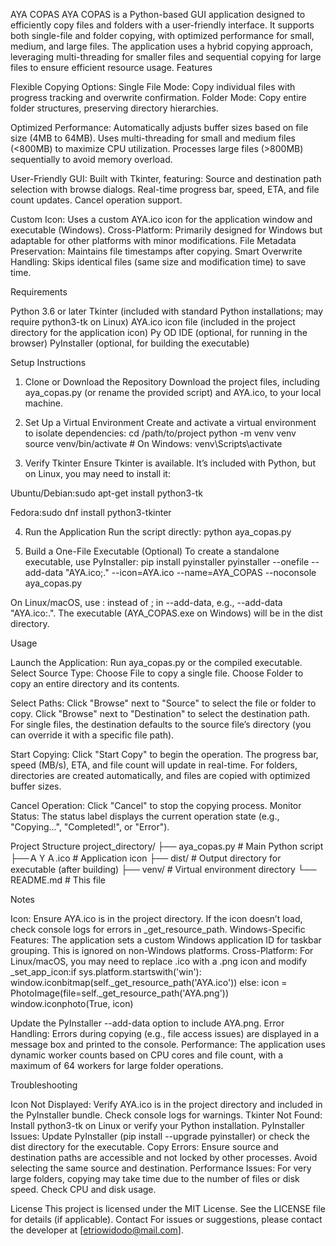 AYA COPAS
AYA COPAS is a Python-based GUI application designed to efficiently copy files and folders with a user-friendly interface. It supports both single-file and folder copying, with optimized performance for small, medium, and large files. The application uses a hybrid copying approach, leveraging multi-threading for smaller files and sequential copying for large files to ensure efficient resource usage.
Features

Flexible Copying Options:
Single File Mode: Copy individual files with progress tracking and overwrite confirmation.
Folder Mode: Copy entire folder structures, preserving directory hierarchies.


Optimized Performance:
Automatically adjusts buffer sizes based on file size (4MB to 64MB).
Uses multi-threading for small and medium files (<800MB) to maximize CPU utilization.
Processes large files (>800MB) sequentially to avoid memory overload.


User-Friendly GUI: Built with Tkinter, featuring:
Source and destination path selection with browse dialogs.
Real-time progress bar, speed, ETA, and file count updates.
Cancel operation support.


Custom Icon: Uses a custom AYA.ico icon for the application window and executable (Windows).
Cross-Platform: Primarily designed for Windows but adaptable for other platforms with minor modifications.
File Metadata Preservation: Maintains file timestamps after copying.
Smart Overwrite Handling: Skips identical files (same size and modification time) to save time.

Requirements

Python 3.6 or later
Tkinter (included with standard Python installations; may require python3-tk on Linux)
AYA.ico icon file (included in the project directory for the application icon)
Py OD IDE (optional, for running in the browser)
PyInstaller (optional, for building the executable)

Setup Instructions
1. Clone or Download the Repository
Download the project files, including aya_copas.py (or rename the provided script) and AYA.ico, to your local machine.
2. Set Up a Virtual Environment
Create and activate a virtual environment to isolate dependencies:
cd /path/to/project
python -m venv venv
source venv/bin/activate  # On Windows: venv\Scripts\activate

3. Verify Tkinter
Ensure Tkinter is available. It’s included with Python, but on Linux, you may need to install it:

Ubuntu/Debian:sudo apt-get install python3-tk


Fedora:sudo dnf install python3-tkinter



4. Run the Application
Run the script directly:
python aya_copas.py

5. Build a One-File Executable (Optional)
To create a standalone executable, use PyInstaller:
pip install pyinstaller
pyinstaller --onefile --add-data "AYA.ico;." --icon=AYA.ico --name=AYA_COPAS --noconsole aya_copas.py


On Linux/macOS, use : instead of ; in --add-data, e.g., --add-data "AYA.ico:.".
The executable (AYA_COPAS.exe on Windows) will be in the dist directory.

Usage

Launch the Application: Run aya_copas.py or the compiled executable.
Select Source Type:
Choose File to copy a single file.
Choose Folder to copy an entire directory and its contents.


Select Paths:
Click "Browse" next to "Source" to select the file or folder to copy.
Click "Browse" next to "Destination" to select the destination path.
For single files, the destination defaults to the source file’s directory (you can override it with a specific file path).


Start Copying: Click "Start Copy" to begin the operation.
The progress bar, speed (MB/s), ETA, and file count will update in real-time.
For folders, directories are created automatically, and files are copied with optimized buffer sizes.


Cancel Operation: Click "Cancel" to stop the copying process.
Monitor Status: The status label displays the current operation state (e.g., "Copying...", "Completed!", or "Error").

Project Structure
project_directory/
├── aya_copas.py         # Main Python script
├──ＡＹＡ.ico              # Application icon
├── dist/                # Output directory for executable (after building)
├── venv/                # Virtual environment directory
└── README.md            # This file

Notes

Icon: Ensure AYA.ico is in the project directory. If the icon doesn’t load, check console logs for errors in _get_resource_path.
Windows-Specific Features: The application sets a custom Windows application ID for taskbar grouping. This is ignored on non-Windows platforms.
Cross-Platform: For Linux/macOS, you may need to replace .ico with a .png icon and modify _set_app_icon:if sys.platform.startswith('win'):
    window.iconbitmap(self._get_resource_path('AYA.ico'))
else:
    icon = PhotoImage(file=self._get_resource_path('AYA.png'))
    window.iconphoto(True, icon)

Update the PyInstaller --add-data option to include AYA.png.
Error Handling: Errors during copying (e.g., file access issues) are displayed in a message box and printed to the console.
Performance: The application uses dynamic worker counts based on CPU cores and file count, with a maximum of 64 workers for large folder operations.

Troubleshooting

Icon Not Displayed: Verify AYA.ico is in the project directory and included in the PyInstaller bundle. Check console logs for warnings.
Tkinter Not Found: Install python3-tk on Linux or verify your Python installation.
PyInstaller Issues: Update PyInstaller (pip install --upgrade pyinstaller) or check the dist directory for the executable.
Copy Errors: Ensure source and destination paths are accessible and not locked by other processes. Avoid selecting the same source and destination.
Performance Issues: For very large folders, copying may take time due to the number of files or disk speed. Check CPU and disk usage.

License
This project is licensed under the MIT License. See the LICENSE file for details (if applicable).
Contact
For issues or suggestions, please contact the developer at [etriowidodo@mail.com].